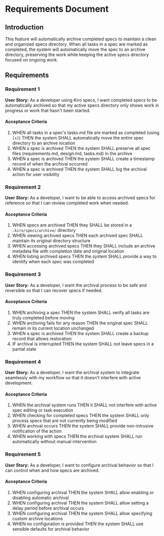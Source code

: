 # Requirements Document

## Introduction

This feature will automatically archive completed specs to maintain a clean and organized specs directory. When all tasks in a spec are marked as completed, the system will automatically move the spec to an archive directory, preserving the work while keeping the active specs directory focused on ongoing work.

## Requirements

### Requirement 1

**User Story:** As a developer using Kiro specs, I want completed specs to be automatically archived so that my active specs directory only shows work in progress or work that hasn't been started.

#### Acceptance Criteria

1. WHEN all tasks in a spec's tasks.md file are marked as completed (using `[x]`) THEN the system SHALL automatically move the entire spec directory to an archive location
2. WHEN a spec is archived THEN the system SHALL preserve all spec files (requirements.md, design.md, tasks.md) in the archive
3. WHEN a spec is archived THEN the system SHALL create a timestamp record of when the archival occurred
4. WHEN a spec is archived THEN the system SHALL log the archival action for user visibility

### Requirement 2

**User Story:** As a developer, I want to be able to access archived specs for reference so that I can review completed work when needed.

#### Acceptance Criteria

1. WHEN specs are archived THEN they SHALL be stored in a `.kiro/specs/archive/` directory
2. WHEN viewing archived specs THEN each archived spec SHALL maintain its original directory structure
3. WHEN accessing archived specs THEN they SHALL include an archive metadata file with completion date and original location
4. WHEN listing archived specs THEN the system SHALL provide a way to identify when each spec was completed

### Requirement 3

**User Story:** As a developer, I want the archival process to be safe and reversible so that I can recover specs if needed.

#### Acceptance Criteria

1. WHEN archiving a spec THEN the system SHALL verify all tasks are truly completed before moving
2. WHEN archiving fails for any reason THEN the original spec SHALL remain in its current location unchanged
3. WHEN a spec is archived THEN the system SHALL create a backup record that allows restoration
4. IF archival is interrupted THEN the system SHALL not leave specs in a partial state

### Requirement 4

**User Story:** As a developer, I want the archival system to integrate seamlessly with my workflow so that it doesn't interfere with active development.

#### Acceptance Criteria

1. WHEN the archival system runs THEN it SHALL not interfere with active spec editing or task execution
2. WHEN checking for completed specs THEN the system SHALL only process specs that are not currently being modified
3. WHEN archival occurs THEN the system SHALL provide non-intrusive notification of the action
4. WHEN working with specs THEN the archival system SHALL run automatically without manual intervention

### Requirement 5

**User Story:** As a developer, I want to configure archival behavior so that I can control when and how specs are archived.

#### Acceptance Criteria

1. WHEN configuring archival THEN the system SHALL allow enabling or disabling automatic archival
2. WHEN configuring archival THEN the system SHALL allow setting a delay period before archival occurs
3. WHEN configuring archival THEN the system SHALL allow specifying custom archive locations
4. WHEN no configuration is provided THEN the system SHALL use sensible defaults for archival behavior